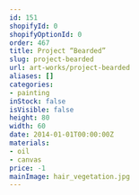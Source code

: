 ```yaml
---
id: 151
shopifyId: 0
shopifyOptionId: 0
order: 467
title: Project “Bearded”
slug: project-bearded
url: art-works/project-bearded
aliases: []
categories:
- painting
inStock: false
isVisible: false
height: 80
width: 60
date: 2014-01-01T00:00:00Z
materials:
- oil
- canvas
price: -1
mainImage: hair_vegetation.jpg
---
```

